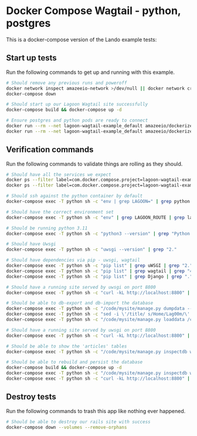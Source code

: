 Docker Compose Wagtail - python, postgres
=========================================

This is a docker-compose version of the Lando example tests:

Start up tests
--------------

Run the following commands to get up and running with this example.

```bash
# Should remove any previous runs and poweroff
docker network inspect amazeeio-network >/dev/null || docker network create amazeeio-network
docker-compose down

# Should start up our Lagoon Wagtail site successfully
docker-compose build && docker-compose up -d

# Ensure postgres and python pods are ready to connect
docker run --rm --net lagoon-wagtail-example_default amazeeio/dockerize dockerize -wait tcp://postgres:5432 -timeout 1m
docker run --rm --net lagoon-wagtail-example_default amazeeio/dockerize dockerize -wait tcp://python:8800 -timeout 1m
```

Verification commands
---------------------

Run the following commands to validate things are rolling as they should.

```bash
# Should have all the services we expect
docker ps --filter label=com.docker.compose.project=lagoon-wagtail-example | grep Up | grep lagoon-wagtail-example_python_1
docker ps --filter label=com.docker.compose.project=lagoon-wagtail-example | grep Up | grep lagoon-wagtail-example_postgres_1

# Should ssh against the python container by default
docker-compose exec -T python sh -c "env | grep LAGOON=" | grep python

# Should have the correct environment set
docker-compose exec -T python sh -c "env" | grep LAGOON_ROUTE | grep lagoon-wagtail-example.docker.amazee.io

# Should be running python 3.11
docker-compose exec -T python sh -c "python3 --version" | grep "Python 3."

# Should have Uwsgi
docker-compose exec -T python sh -c "uwsgi --version" | grep "2."

# Should have dependencies via pip - uwsgi, wagtail
docker-compose exec -T python sh -c "pip list" | grep uWSGI | grep "2."
docker-compose exec -T python sh -c "pip list" | grep wagtail | grep "4."
docker-compose exec -T python sh -c "pip list" | grep Django | grep "."

# Should have a running site served by uwsgi on port 8800
docker-compose exec -T python sh -c "curl -kL http://localhost:8800" | grep "Wagtail"

# Should be able to db-export and db-import the database
docker-compose exec -T python sh -c "/code/mysite/manage.py dumpdata --natural-foreign --natural-primary -e contenttypes -e auth.Permission --indent 2 > /code/dump.json"
docker-compose exec -T python sh -c "sed -i \'/title/ s/Home/Lag00m/\' /code/dump.json"
docker-compose exec -T python sh -c "/code/mysite/manage.py loaddata /code/dump.json"

# Should have a running site served by uwsgi on port 8800
docker-compose exec -T python sh -c "curl -kL http://localhost:8800" | grep "Lag00m"

# Should be able to show the 'articles' tables
docker-compose exec -T python sh -c "/code/mysite/manage.py inspectdb wagtailcore_site" | grep "wagtailcore_site"

# Should be able to rebuild and persist the database
docker-compose build && docker-compose up -d
docker-compose exec -T python sh -c "/code/mysite/manage.py inspectdb wagtailcore_site" | grep "wagtailcore_site"
docker-compose exec -T python sh -c "curl -kL http://localhost:8800" | grep "Lag00m"
```

Destroy tests
-------------

Run the following commands to trash this app like nothing ever happened.

```bash
# Should be able to destroy our rails site with success
docker-compose down --volumes --remove-orphans
```
